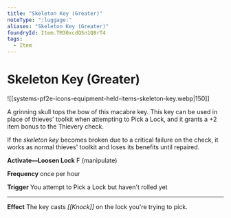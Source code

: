 ```yaml
---
title: "Skeleton Key (Greater)"
noteType: ":luggage:"
aliases: "Skeleton Key (Greater)"
foundryId: Item.TM30xcdQSn1Q8rT4
tags:
  - Item
---
```


# Skeleton Key (Greater)
![[systems-pf2e-icons-equipment-held-items-skeleton-key.webp|150]]

A grinning skull tops the bow of this macabre key. This key can be used in place of thieves' toolkit when attempting to Pick a Lock, and it grants a +2 item bonus to the Thievery check.

If the _skeleton key_ becomes broken due to a critical failure on the check, it works as normal thieves' toolkit and loses its benefits until repaired.

**Activate—Loosen Lock** F (manipulate)

**Frequency** once per hour

**Trigger** You attempt to Pick a Lock but haven't rolled yet

* * *

**Effect** The key casts _[[Knock]]_ on the lock you're trying to pick.
